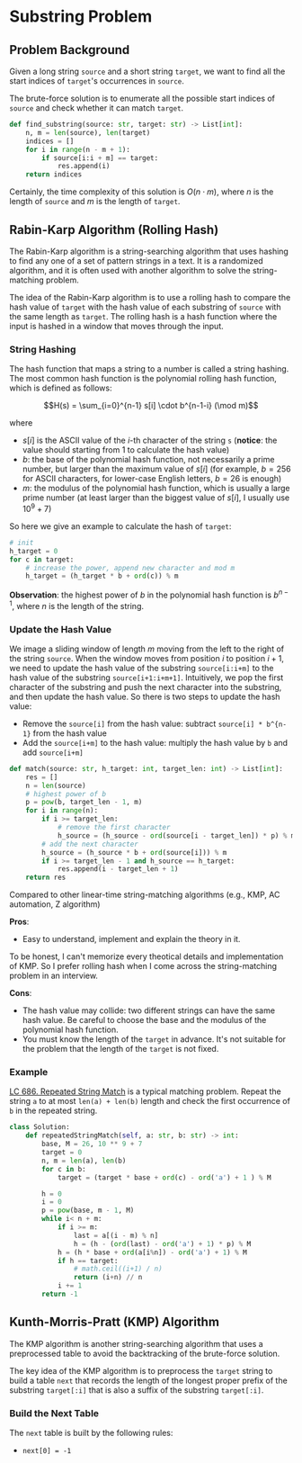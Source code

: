# Substring Problem

## Problem Background

Given a long string `source` and a short string `target`, we want to find all the start indices of `target`'s occurrences in `source`.

The brute-force solution is to enumerate all the possible start indices of `source` and check whether it can match `target`.

```python
def find_substring(source: str, target: str) -> List[int]:
    n, m = len(source), len(target)
    indices = []
    for i in range(n - m + 1):
        if source[i:i + m] == target:
            res.append(i)
    return indices
```

Certainly, the time complexity of this solution is $O(n \cdot m)$, where $n$ is the length of `source` and $m$ is the length of `target`.

## Rabin-Karp Algorithm (Rolling Hash)

The Rabin-Karp algorithm is a string-searching algorithm that uses hashing to find any one of a set of pattern strings in a text. It is a randomized algorithm, and it is often used with another algorithm to solve the string-matching problem.

The idea of the Rabin-Karp algorithm is to use a rolling hash to compare the hash value of `target` with the hash value of each substring of `source` with the same length as `target`. The rolling hash is a hash function where the input is hashed in a window that moves through the input.

### String Hashing

The hash function that maps a string to a number is called a string hashing. The most common hash function is the polynomial rolling hash function, which is defined as follows:

$$H(s) = \sum_{i=0}^{n-1} s[i] \cdot b^{n-1-i} (\mod m)$$

where

- $s[i]$ is the ASCII value of the $i$-th character of the string `s` (**notice**: the value should starting from 1 to calculate the hash value)
- $b$: the base of the polynomial hash function, not necessarily a prime number, but larger than the maximum value of $s[i]$ (for example, $b = 256$ for ASCII characters, for lower-case English letters, $b = 26$ is enough)
- $m$: the modulus of the polynomial hash function, which is usually a large prime number (at least larger than the biggest value of $s[i]$, I usually use $10^9 + 7$)

So here we give an example to calculate the hash of `target`:

```python
# init
h_target = 0
for c in target:
    # increase the power, append new character and mod m
    h_target = (h_target * b + ord(c)) % m
```

**Observation**: the highest power of $b$ in the polynomial hash function is $b^{n-1}$, where $n$ is the length of the string.

### Update the Hash Value

We image a sliding window of length $m$ moving from the left to the right of the string `source`. When the window moves from position $i$ to position $i+1$, we need to update the hash value of the substring `source[i:i+m]` to the hash value of the substring `source[i+1:i+m+1]`. Intuitively, we pop the first character of the substring and push the next character into the substring, and then update the hash value. So there is two steps to update the hash value:

- Remove the `source[i]` from the hash value: subtract `source[i] * b^{n-1}` from the hash value
- Add the `source[i+m]` to the hash value: multiply the hash value by `b` and add `source[i+m]`

```python
def match(source: str, h_target: int, target_len: int) -> List[int]:
    res = []
    n = len(source)
    # highest power of b
    p = pow(b, target_len - 1, m)
    for i in range(n):
        if i >= target_len:
            # remove the first character
            h_source = (h_source - ord(source[i - target_len]) * p) % m
        # add the next character
        h_source = (h_source * b + ord(source[i])) % m
        if i >= target_len - 1 and h_source == h_target:
            res.append(i - target_len + 1)
    return res
```

Compared to other linear-time string-matching algorithms (e.g., KMP, AC automation, Z algorithm)

**Pros**:

- Easy to understand, implement and explain the theory in it.

To be honest, I can't memorize every theotical details and implementation of KMP. So I prefer rolling hash when I come across the string-matching problem in an interview.

**Cons**:

- The hash value may collide: two different strings can have the same hash value. Be careful to choose the base and the modulus of the polynomial hash function.
- You must know the length of the `target` in advance. It's not suitable for the problem that the length of the `target` is not fixed.

### Example

[LC 686. Repeated String Match](https://leetcode.com/problems/repeated-string-match/) is a typical matching problem. Repeat the string `a` to at most `len(a) + len(b)` length and check the first occurrence of `b` in the repeated string.

```python
class Solution:
    def repeatedStringMatch(self, a: str, b: str) -> int:
        base, M = 26, 10 ** 9 + 7
        target = 0
        n, m = len(a), len(b)
        for c in b:
            target = (target * base + ord(c) - ord('a') + 1 ) % M

        h = 0
        i = 0
        p = pow(base, m - 1, M)
        while i< n + m:
            if i >= m:
                last = a[(i - m) % n]
                h = (h - (ord(last) - ord('a') + 1) * p) % M
            h = (h * base + ord(a[i%n]) - ord('a') + 1) % M
            if h == target:
                # math.ceil((i+1) / n)
                return (i+n) // n
            i += 1
        return -1
```

## Kunth-Morris-Pratt (KMP) Algorithm

The KMP algorithm is another string-searching algorithm that uses a preprocessed table to avoid the backtracking of the brute-force solution.

The key idea of the KMP algorithm is to preprocess the `target` string to build a table `next` that records the length of the longest proper prefix of the substring `target[:i]` that is also a suffix of the substring `target[:i]`.

### Build the Next Table

The `next` table is built by the following rules:

- `next[0] = -1`
